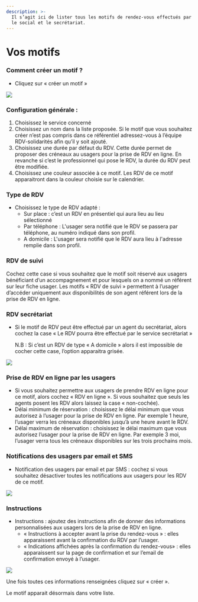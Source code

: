 ```yaml
---
description: >-
  Il s’agit ici de lister tous les motifs de rendez-vous effectués par la PMI,
  le social et le secrétariat.
---
```


# Vos motifs

### **Comment créer un motif ?**

* Cliquez sur « créer un motif »

![](<../../../../.gitbook/assets/screenshot\_2020-11-24\_at\_16.17.47 (1).png>)

### Configuration générale :

1. Choisissez le service concerné
2. Choisissez un nom dans la liste proposée. Si le motif que vous souhaitez créer n’est pas compris dans ce référentiel adressez-vous à l’équipe RDV-solidarités afin qu’il y soit ajouté.
3. Choisissez une durée par défaut du RDV. Cette durée permet de proposer des créneaux au usagers pour la prise de RDV en ligne. En revanche si c’est le professionnel qui pose le RDV, la durée du RDV peut être modifiée.
4. Choisissez une couleur associée à ce motif. Les RDV de ce motif apparaitront dans la couleur choisie sur le calendrier.

### Type de RDV

* Choisissez le type de RDV adapté :
  * Sur place : c’est un RDV en présentiel qui aura lieu au lieu sélectionné
  * Par téléphone : L'usager sera notifié que le RDV se passera par téléphone, au numéro indiqué dans son profil.
  * A domicile : L'usager sera notifié que le RDV aura lieu à l'adresse remplie dans son profil.

### RDV de suivi

Cochez cette case si vous souhaitez que le motif soit réservé aux usagers bénéficiant d’un accompagnement et pour lesquels on a nommé un référent sur leur fiche usager. Les motifs « RDV de suivi » permettent à l’usager d’accéder uniquement aux disponibilités de son agent référent lors de la prise de RDV en ligne.

### RDV secrétariat

*   Si le motif de RDV peut être effectué par un agent du secrétariat, alors cochez la case « Le RDV pourra être effectué par le service secrétariat »

    N.B : Si c’est un RDV de type « A domicile » alors il est impossible de cocher cette case, l’option apparaitra grisée.

![](../../../../.gitbook/assets/screenshot\_2020-11-24\_at\_16.18.08.png)

### Prise de RDV en ligne par les usagers

* Si vous souhaitez permettre aux usagers de prendre RDV en ligne pour ce motif, alors cochez « RDV en ligne ». Si vous souhaitez que seuls les agents posent les RDV alors laissez la case « non-cochée).
* Délai minimum de réservation : choisissez le délai minimum que vous autorisez à l’usager pour la prise de RDV en ligne. Par exemple 1 heure, l’usager verra les créneaux disponibles jusqu’à une heure avant le RDV.
* Délai maximum de réservation : choisissez le délai maximum que vous autorisez l’usager pour la prise de RDV en ligne. Par exemple 3 moi, l’usager verra tous les créneaux disponibles sur les trois prochains mois.

### Notifications des usagers par email et SMS

* Notification des usagers par email et par SMS : cochez si vous souhaitez désactiver toutes les notifications aux usagers pour les RDV de ce motif.

![](../../../../.gitbook/assets/screenshot\_2020-11-24\_at\_16.30.33.png)

### Instructions

* Instructions : ajoutez des instructions afin de donner des informations personnalisées aux usagers lors de la prise de RDV en ligne.
  * « Instructions à accepter avant la prise du rendez-vous » : elles apparaissent avant la confirmation du RDV par l’usager.
  * « Indications affichées après la confirmation du rendez-vous» : elles apparaissent sur la page de confirmation et sur l’email de confirmation envoyé à l’usager.

![](../../../../.gitbook/assets/screenshot\_2020-11-24\_at\_16.31.15.png)

Une fois toutes ces informations renseignées cliquez sur « créer ».

Le motif apparait désormais dans votre liste.
